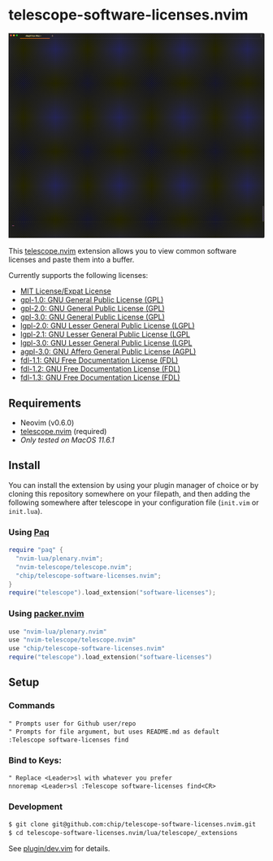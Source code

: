 # telescope-software-licenses.nvim

![telescope-software-licenses.nvim DEMO](assets/demo.gif "telescope-software-licenses.nvim DEMO")

This [telescope.nvim](https://github.com/nvim-telescope/telescope.nvim)
extension allows you to view common software licenses and paste them into a buffer.

Currently supports the following licenses:
* [MIT License/Expat License](https://mit-license.org/)
* [gpl-1.0: GNU General Public License (GPL)](https://www.gnu.org/licenses/gpl-1.0.html)
* [gpl-2.0: GNU General Public License (GPL)](https://www.gnu.org/licenses/gpl-2.0.html)
* [gpl-3.0: GNU General Public License (GPL)](https://www.gnu.org/licenses/gpl-3.0.html)
* [lgpl-2.0: GNU Lesser General Public License (LGPL)](https://www.gnu.org/licenses/)
* [lgpl-2.1: GNU Lesser General Public License (LGPL](https://www.gnu.org/licenses/lgpl-2.1.html)
* [lgpl-3.0: GNU Lesser General Public License (LGPL](https://www.gnu.org/licenses/lgpl-3.0.html)
* [agpl-3.0: GNU Affero General Public License (AGPL)](https://www.gnu.org/licenses/agpl-3.0.html)
* [fdl-1.1: GNU Free Documentation License (FDL)](https://www.gnu.org/licenses/fdl-1.1.html)
* [fdl-1.2: GNU Free Documentation License (FDL)](https://www.gnu.org/licenses/fdl-1.2.html)
* [fdl-1.3: GNU Free Documentation License (FDL)](https://www.gnu.org/licenses/fdl-1.3.html)

## Requirements

- Neovim (v0.6.0)
- [telescope.nvim](https://github.com/nvim-telescope/telescope.nvim) (required)
- *Only tested on MacOS 11.6.1*

## Install

You can install the extension by using your plugin manager of choice or by
cloning this repository somewhere on your filepath, and then adding the
following somewhere after telescope in your configuration file (`init.vim` or
`init.lua`).

### Using [Paq](https://github.com/savq/paq-nvim)
```lua
require "paq" {
  "nvim-lua/plenary.nvim";
  "nvim-telescope/telescope.nvim";
  "chip/telescope-software-licenses.nvim";
}
require("telescope").load_extension("software-licenses");
```

### Using [packer.nvim](https://github.com/wbthomason/packer.nvim)
```lua
use "nvim-lua/plenary.nvim"
use "nvim-telescope/telescope.nvim"
use "chip/telescope-software-licenses.nvim"
require("telescope").load_extension("software-licenses")
```
## Setup

### Commands

```vim
" Prompts user for Github user/repo
" Prompts for file argument, but uses README.md as default
:Telescope software-licenses find
```

### Bind to Keys:

```vim
" Replace <Leader>sl with whatever you prefer
nnoremap <Leader>sl :Telescope software-licenses find<CR>
```

### Development

```zsh
$ git clone git@github.com:chip/telescope-software-licenses.nvim.git
$ cd telescope-software-licenses.nvim/lua/telescope/_extensions
```
See [plugin/dev.vim](https://github.com/chip/telescope-software-licenses.nvim/blob/master/lua/telescope/_extensions/plugin/dev.vim) for details.
